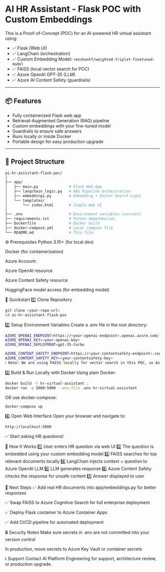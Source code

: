 
# AI HR Assistant - Flask POC with Custom Embeddings

This is a Proof-of-Concept (POC) for an AI-powered HR virtual assistant using:

- ✅ Flask (Web UI)
- ✅ LangChain (orchestration)
- ✅ Custom Embedding Model: `renshanhf/weighted-triplet-finetuned-model`
- ✅ FAISS (local vector search for POC)
- ✅ Azure OpenAI GPT-35 (LLM)
- ✅ Azure AI Content Safety (guardrails)

---

## 📦 Features

- Fully containerized Flask web app
- Retrieval-Augmented Generation (RAG) pipeline
- Custom embeddings with your fine-tuned model
- Guardrails to ensure safe answers
- Runs locally or inside Docker
- Portable design for easy production upgrade

---

## 📂 Project Structure

```bash
ai-hr-assistant-flask-poc/
│
├── app/
│   ├── main.py              # Flask Web App
│   ├── langchain_logic.py   # RAG Pipeline Orchestration
│   ├── embeddings.py        # Embedding + Vector Search Logic
│   └── templates/
│       └── index.html       # Simple Web UI
│
├── .env                     # Environment variables (secrets)
├── requirements.txt         # Python dependencies
├── Dockerfile               # Docker build
├── docker-compose.yml       # Local compose file
└── README.md                # This file
```

⚙️ Prerequisites
Python 3.10+ (for local dev)

Docker (for containerization)

Azure Account:

Azure OpenAI resource

Azure Content Safety resource

HuggingFace model access (for embedding model)

🚀 Quickstart
1️⃣ Clone Repository
```bash
git clone <your-repo-url>
cd ai-hr-assistant-flask-poc
```
2️⃣ Setup Environment Variables
Create a .env file in the root directory:
```bash
AZURE_OPENAI_ENDPOINT=https://<your-openai-endpoint>.openai.azure.com/
AZURE_OPENAI_KEY=<your-openai-key>
AZURE_OPENAI_DEPLOYMENT=gpt-35-turbo

AZURE_CONTENT_SAFETY_ENDPOINT=https://<your-contentsafety-endpoint>.cognitiveservices.azure.com/
AZURE_CONTENT_SAFETY_KEY=<your-contentsafety-key>
ℹ Note: We are using FAISS locally for vector search in this POC, so Azure Cognitive Search is not required for now.
```
3️⃣ Build & Run Locally with Docker
Using plain Docker:
```bash
docker build -t hr-virtual-assistant .
docker run -p 5000:5000 --env-file .env hr-virtual-assistant
```
OR use docker-compose:
```bash
docker-compose up
```
4️⃣ Open Web Interface
Open your browser and navigate to:
```bash
http://localhost:5000
```
✅ Start asking HR questions!

🧠 How It Works
1️⃣ User enters HR question via web UI
2️⃣ The question is embedded using your custom embedding model
3️⃣ FAISS searches for top relevant documents locally
4️⃣ LangChain injects context + question to Azure OpenAI LLM
5️⃣ LLM generates response
6️⃣ Azure Content Safety checks the response for unsafe content
7️⃣ Answer displayed to user

🚀 Next Steps
✅ Add real HR documents into app/embeddings.py for better responses

✅ Swap FAISS to Azure Cognitive Search for full enterprise deployment

✅ Deploy Flask container to Azure Container Apps

✅ Add CI/CD pipeline for automated deployment

🔒 Security Notes
Make sure secrets in .env are not committed into your version control

In production, move secrets to Azure Key Vault or container secrets

📞 Support
Contact AI Platform Engineering for support, architecture review, or production upgrade.

